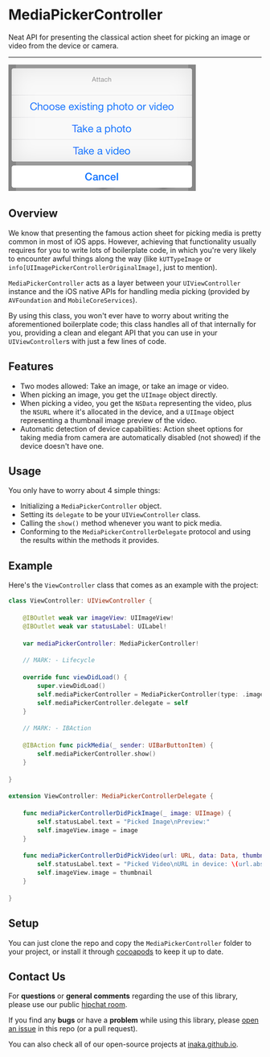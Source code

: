 # MediaPickerController

Neat API for presenting the classical action sheet for picking an image or video from the device or camera.

------

![screenshot1](screenshots/screenshot1.png)



## Overview

We know that presenting the famous action sheet for picking media is pretty common in most of iOS apps. However, achieving that functionality usually requires for you to write lots of boilerplate code, in which you're very likely to encounter awful things along the way (like  `kUTTypeImage` or `info[UIImagePickerControllerOriginalImage]`, just to mention).

`MediaPickerController` acts as a layer between your `UIViewController` instance and the iOS native APIs for handling media picking (provided by `AVFoundation` and `MobileCoreServices`).

By using this class, you won't ever have to worry about writing the aforementioned boilerplate code; this class handles all of that internally for you, providing a clean and elegant API that you can use in your `UIViewController`s with just a few lines of code.



## Features

- Two modes allowed: Take an image, or take an image or video.
- When picking an image, you get the `UIImage` object directly.
- When picking a video, you get the `NSData` representing the video, plus the `NSURL` where it's allocated in the device, and a `UIImage` object representing a thumbnail image preview of the video.
- Automatic detection of device capabilities: Action sheet options for taking media from camera are automatically disabled (not showed) if the device doesn't have one.



## Usage

You only have to worry about 4 simple things:

- Initializing a `MediaPickerController` object.
- Setting its `delegate` to be your `UIViewController` class.
- Calling the `show()` method whenever you want to pick media.
- Conforming to the `MediaPickerControllerDelegate` protocol and using the results within the methods it provides.



## Example

Here's the `ViewController` class that comes as an example with the project:

```swift
class ViewController: UIViewController {
    
    @IBOutlet weak var imageView: UIImageView!
    @IBOutlet weak var statusLabel: UILabel!
    
    var mediaPickerController: MediaPickerController!
    
    // MARK: - Lifecycle
    
    override func viewDidLoad() {
        super.viewDidLoad()
        self.mediaPickerController = MediaPickerController(type: .imageAndVideo, presentingViewController: self)
        self.mediaPickerController.delegate = self
    }
    
    // MARK: - IBAction

    @IBAction func pickMedia(_ sender: UIBarButtonItem) {
        self.mediaPickerController.show()
    }

}

extension ViewController: MediaPickerControllerDelegate {
    
    func mediaPickerControllerDidPickImage(_ image: UIImage) {
        self.statusLabel.text = "Picked Image\nPreview:"
        self.imageView.image = image
    }
    
    func mediaPickerControllerDidPickVideo(url: URL, data: Data, thumbnail: UIImage) {
        self.statusLabel.text = "Picked Video\nURL in device: \(url.absoluteString)\nThumbnail Preview:"
        self.imageView.image = thumbnail
    }
    
}
```



## Setup

You can just clone the repo and copy the `MediaPickerController` folder to your project, or install it through [cocoapods](http://cocoapods.org/) to keep it up to date.



## Contact Us

For **questions** or **general comments** regarding the use of this library, please use our public [hipchat room](http://inaka.net/hipchat).

If you find any **bugs** or have a **problem** while using this library, please [open an issue](https://github.com/inaka/MediaPickerController/issues/new) in this repo (or a pull request).

You can also check all of our open-source projects at [inaka.github.io](http://inaka.github.io/).